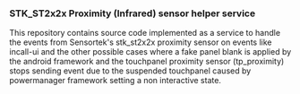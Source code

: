 ### STK_ST2x2x Proximity (Infrared) sensor helper service
This repository contains source code implemented as a service to handle the events 
from Sensortek's stk_st2x2x proximity sensor on events like incall-ui and the other
possible cases where a fake panel blank is applied by the android framework and the
touchpanel proximity sensor (tp_proximity) stops sending event due to the suspended touchpanel caused by powermanager framework setting a non interactive state. 
